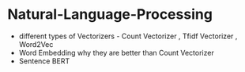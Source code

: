 # Natural-Language-Processing

* different types of Vectorizers - Count Vectorizer , Tfidf Vectorizer , Word2Vec
* Word Embedding why they are better than Count Vectorizer 
* Sentence BERT 
